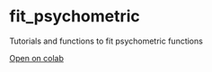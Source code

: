 # fit_psychometric

Tutorials and functions to fit psychometric functions


[Open on colab](https://colab.research.google.com/github/jcouto/fit_psychometric)
